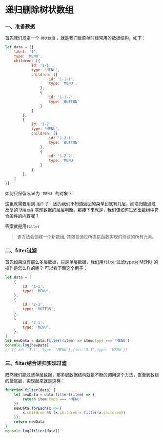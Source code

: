 # 递归删除树状数组

### 一、准备数据

首先我们规定一个 `树状数组` ，就是我们做菜单时经常用的数据结构，如下：

```js
let data = [{
    label: '1',
    type: 'MENU',
    children: [{
            id: '1-1',
            type: 'MENU',
            children: [{
                    id: '1-1-1',
                    type: 'MENU',
                },
                {
                    id: '1-1-2',
                    type: 'BUTTON'
                }
            ]
        },
        {
            id: '1-2',
            type: 'MENU',
            children: [{
                    id: '1-2-1',
                    type: 'BUTTON'
                },
                {
                    id: '1-2-2',
                    type: 'MENU'
                }
            ]
        },
    ]
}]
```

如何只保留type为 `'MENU'` 的对象？

这里就需要用到 `递归` 了，因为我们不知道返回的菜单到底有几层，而递归能通过反复的 `调用自身` 实现数据的层层判断。那接下来就是，我们该如何过滤出数组中符合条件的内容呢？

答案就是用`filter`

> 该方法会创建一个新数组, 其包含通过所提供函数实现的测试的所有元素。

### 二、filter过滤

首先如果没有那么多层数据，只是单层数据，我们用`filter`过滤type为'MENU'的操作是怎么样的呢？
可以看下面这个例子：

```js
let data = [
    {
        id: '1-1',
        type: 'MENU',
    },
    {
        id: '2-1',
        type: 'BUTTON',
    },
    {
        id: '3-1',
        type: 'MENU',
    },
]
let newData = data.filter((item) => item.type === 'MENU')
console.log(newData)
// [{ id: '1-1', type: 'MENU'},{id: '3-1',type: 'MENU'}]
```

### 三、filter结合递归实现过滤

既然我们能过滤单层数据，那多层数据结构就是不断的调用这个方法，直至到数组的最底层，实现起来就是这样：

```js
function filter(data) {
    let newData = data.filter((item) => {
        return item.type === 'MENU'
    })
    newData.forEach(x => {
        x.children && (x.children = filter(x.children))
    });
    return newData
}
console.log(filter(data))
```

